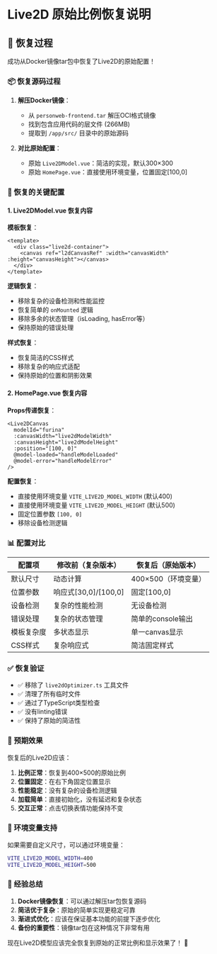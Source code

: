 # Live2D 原始比例恢复说明

## 🎯 恢复过程

成功从Docker镜像tar包中恢复了Live2D的原始配置！

### 📦 恢复源码过程

1. **解压Docker镜像**：
   - 从 `personweb-frontend.tar` 解压OCI格式镜像
   - 找到包含应用代码的层文件 (266MB)
   - 提取到 `/app/src/` 目录中的原始源码

2. **对比原始配置**：
   - 原始 `Live2DModel.vue`：简洁的实现，默认300×300
   - 原始 `HomePage.vue`：直接使用环境变量，位置固定[100,0]

### 🔄 恢复的关键配置

#### 1. **Live2DModel.vue 恢复内容**

**模板恢复**：
```vue
<template>
  <div class="live2d-container">
    <canvas ref="l2dCanvasRef" :width="canvasWidth" :height="canvasHeight"></canvas>
  </div>
</template>
```

**逻辑恢复**：
- 移除复杂的设备检测和性能监控
- 恢复简单的 `onMounted` 逻辑
- 移除多余的状态管理（isLoading, hasError等）
- 保持原始的错误处理

**样式恢复**：
- 恢复简洁的CSS样式
- 移除复杂的响应式适配
- 保持原始的位置和阴影效果

#### 2. **HomePage.vue 恢复内容**

**Props传递恢复**：
```vue
<Live2DCanvas 
  modelId="furina" 
  :canvasWidth="live2dModelWidth"
  :canvasHeight="live2dModelHeight"
  :position="[100, 0]"
  @model-loaded="handleModelLoaded"
  @model-error="handleModelError"
/>
```

**配置恢复**：
- 直接使用环境变量 `VITE_LIVE2D_MODEL_WIDTH` (默认400)
- 直接使用环境变量 `VITE_LIVE2D_MODEL_HEIGHT` (默认500)
- 固定位置参数 `[100, 0]`
- 移除设备检测逻辑

### 📊 配置对比

| 配置项 | 修改前（复杂版本） | 恢复后（原始版本） |
|-------|------------------|------------------|
| 默认尺寸 | 动态计算 | 400×500（环境变量） |
| 位置参数 | 响应式[30,0]/[100,0] | 固定[100,0] |
| 设备检测 | 复杂的性能检测 | 无设备检测 |
| 错误处理 | 复杂的状态管理 | 简单的console输出 |
| 模板复杂度 | 多状态显示 | 单一canvas显示 |
| CSS样式 | 复杂响应式 | 简洁固定样式 |

### ✅ 恢复验证

- ✅ 移除了 `live2dOptimizer.ts` 工具文件
- ✅ 清理了所有临时文件
- ✅ 通过了TypeScript类型检查
- ✅ 没有linting错误
- ✅ 保持了原始的简洁性

### 🎨 预期效果

恢复后的Live2D应该：

1. **比例正常**：恢复到400×500的原始比例
2. **位置固定**：在右下角固定位置显示
3. **性能稳定**：没有复杂的设备检测逻辑
4. **加载简单**：直接初始化，没有延迟和复杂状态
5. **交互正常**：点击切换表情功能保持不变

### 🚀 环境变量支持

如果需要自定义尺寸，可以通过环境变量：

```bash
VITE_LIVE2D_MODEL_WIDTH=400
VITE_LIVE2D_MODEL_HEIGHT=500
```

### 📝 经验总结

1. **Docker镜像恢复**：可以通过解压tar包恢复源码
2. **简洁优于复杂**：原始的简单实现更稳定可靠
3. **渐进式优化**：应该在保证基本功能的前提下逐步优化
4. **备份的重要性**：镜像tar包在这种情况下非常有用

现在Live2D模型应该完全恢复到原始的正常比例和显示效果了！ 🎉
